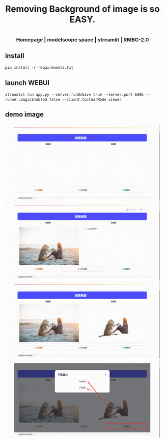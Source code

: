 <div align="center">
<h1>
Removing Background of image is so EASY.
<h1>

<h3>

[Homepage](https://github.com/LixiangHello/RemoveBackground) | [modelscope space](https://www.modelscope.cn/studios/Lixiang/RMBG-2.0/summary?header=default&fullWidth=false) | [streamlit](https://streamlit.io/) | [RMBG-2.0](https://github.com/Efrat-Taig/RMBG-2.0)

</h3>

</div>


## install 
```shell
pip install -r requirements.txt
```
## launch WEBUI
```shell
streamlit run app.py --server.runOnSave true --server.port 6006 --runner.magicEnabled false --client.toolbarMode viewer
```

## demo image

<img alt="demo image" src="assets/demo1.png">
<img alt="demo image" src="assets/demo2.png">
<img alt="demo image" src="assets/demo3.png">
<img alt="demo image" src="assets/demo4.png">

